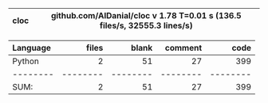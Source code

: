 cloc|github.com/AlDanial/cloc v 1.78  T=0.01 s (136.5 files/s, 32555.3 lines/s)
--- | ---

Language|files|blank|comment|code
:-------|-------:|-------:|-------:|-------:
Python|2|51|27|399
--------|--------|--------|--------|--------
SUM:|2|51|27|399
